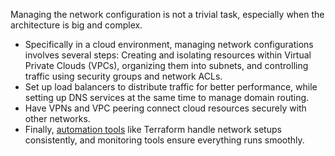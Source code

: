 Managing the network configuration is not a trivial task, especially when the architecture is big and complex.

- Specifically in a cloud environment, managing network configurations involves several steps:
Creating and isolating resources within Virtual Private Clouds (VPCs), organizing them into subnets, and controlling traffic using security groups and network ACLs. 
- Set up load balancers to distribute traffic for better performance, while setting up DNS services at the same time to manage domain routing. 
- Have VPNs and VPC peering connect cloud resources securely with other networks. 
- Finally, [automation tools](https://roadmap.sh/devops/automation-tools) like Terraform handle network setups consistently, and monitoring tools ensure everything runs smoothly.
